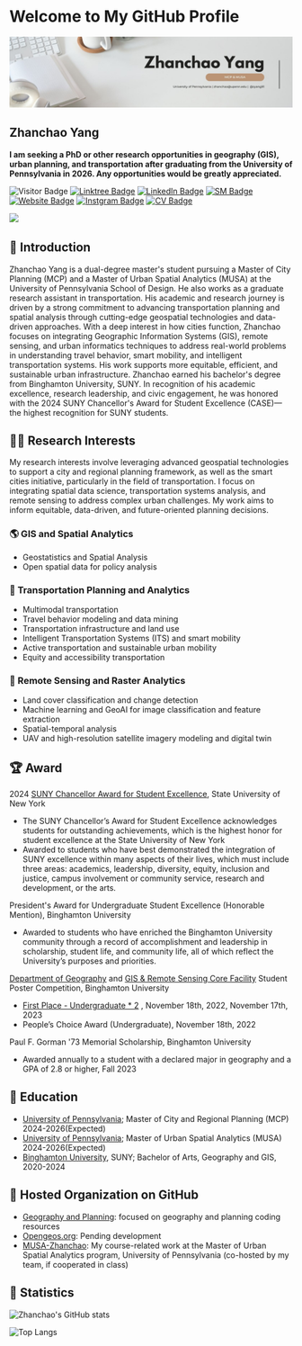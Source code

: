 # Welcome to My GitHub Profile

![](images/banner.jpg)

## Zhanchao Yang
**I am seeking a PhD or other research opportunities in geography (GIS), urban planning, and transportation after graduating from the University of Pennsylvania in 2026. Any opportunities would be greatly appreciated.**


![Visitor Badge](https://visitor-badge.laobi.icu/badge?page_id=zyang91.zyang91)
[![Linktree Badge](https://img.shields.io/badge/My-LinkTree-yellow)](https://linktr.ee/zhanchaoyang)
[![LinkedIn Badge](https://img.shields.io/badge/My-LinkedIn-blue)](https://www.linkedin.com/in/zhanchaoyang/)
[![SM Badge](https://img.shields.io/badge/My-Portfolio-green)](https://storymaps.arcgis.com/collections/4b21436eff7e4ea88b55caa33ea26e3d)
[![Website Badge](https://img.shields.io/badge/My-Website-yellow)](https://zhanchaoyang.weebly.com/)
[![Instgram Badge](https://img.shields.io/badge/My-instagram-brightgreen)](https://www.instagram.com/zhanchao.yang/)
[![CV Badge](https://img.shields.io/badge/My-CV-critical)](comingsoon!)




![](images/geography.gif)

## 🧑 Introduction
Zhanchao Yang is a dual-degree master's student pursuing a Master of City Planning (MCP) and a Master of Urban Spatial Analytics (MUSA) at the University of Pennsylvania School of Design. He also works as a graduate research assistant in transportation. His academic and research journey is driven by a strong commitment to advancing transportation planning and spatial analysis through cutting-edge geospatial technologies and data-driven approaches. With a deep interest in how cities function, Zhanchao focuses on integrating Geographic Information Systems (GIS), remote sensing, and urban informatics techniques to address real-world problems in understanding travel behavior, smart mobility, and intelligent transportation systems. His work supports more equitable, efficient, and sustainable urban infrastructure. Zhanchao earned his bachelor's degree from Binghamton University, SUNY. In recognition of his academic excellence, research leadership, and civic engagement, he was honored with the 2024 SUNY Chancellor's Award for Student Excellence (CASE)—the highest recognition for SUNY students.

## 🕵️‍♂️  Research Interests

My research interests involve leveraging advanced geospatial technologies to support a city and regional planning framework, as well as the smart cities initiative, particularly in the field of transportation. I focus on integrating spatial data science, transportation systems analysis, and remote sensing to address complex urban challenges. My work aims to inform equitable, data-driven, and future-oriented planning decisions.

### 🌎 GIS and Spatial Analytics
- Geostatistics and Spatial Analysis
- Open spatial data for policy analysis

### 🚎 Transportation Planning and Analytics
- Multimodal transportation
- Travel behavior modeling and data mining
- Transportation infrastructure and land use
- Intelligent Transportation Systems (ITS) and smart mobility
- Active transportation and sustainable urban mobility
- Equity and accessibility transportation 

### 🌆 Remote Sensing and Raster Analytics
- Land cover classification and change detection
- Machine learning and GeoAI for image classification and feature extraction
- Spatial-temporal analysis
- UAV and high-resolution satellite imagery modeling and digital twin

## 🏆 Award
2024 [SUNY Chancellor Award for Student Excellence](https://system.suny.edu/university-life/student-excellence/), State University of New York
-  The SUNY Chancellor’s Award for Student Excellence acknowledges students for outstanding achievements, which is the highest honor for student excellence at the State University of New York
-  Awarded to students who have best demonstrated the integration of SUNY excellence within many aspects of their lives, which must include three areas: academics, leadership, diversity, equity, inclusion and justice, campus involvement or community service, research and development, or the arts.

President's Award for Undergraduate Student Excellence (Honorable Mention), Binghamton University
- Awarded to students who have enriched the Binghamton University community through a record of accomplishment and leadership in scholarship, student life, and community life, all of which reflect the University’s purposes and priorities.


[Department of Geography](https://www.binghamton.edu/geography/index.html) and [GIS & Remote Sensing Core Facility](https://www.binghamton.edu/geography/gis/) Student Poster Competition, Binghamton University
- [First Place - Undergraduate * 2](https://giscore.binghamton.edu/gisday/posters.html) , November 18th, 2022, November 17th, 2023
- People’s Choice Award (Undergraduate), November 18th, 2022

Paul F. Gorman '73 Memorial Scholarship, Binghamton University
- Awarded annually to a student with a declared major in geography and a GPA of 2.8 or higher, Fall 2023


## 🏫  Education
- [University of Pennsylvania](https://www.design.upenn.edu/city-regional-planning); Master of City and Regional Planning (MCP) 2024-2026(Expected)
- [University of Pennsylvania](https://www.design.upenn.edu/urban-spatial-analytics); Master of Urban Spatial Analytics (MUSA) 2024-2026(Expected)
- [Binghamton University](https://www.binghamton.edu/), SUNY; Bachelor of Arts, Geography and GIS, 2020-2024


## 🏰 Hosted Organization on GitHub

- [Geography and Planning](https://github.com/Geography-and-Planning): focused on geography and planning coding resources
- [Opengeos.org](https://github.com/Opengeos-org): Pending development
- [MUSA-Zhanchao](https://github.com/MUSA-Zhanchao): My course-related work at the Master of Urban Spatial Analytics program, University of Pennsylvania (co-hosted by my team, if cooperated in class)

## 📐 Statistics

![Zhanchao's GitHub stats](https://read-stats.vercel.app/api?username=zyang91&show_icons=true&theme=radical&rank_icon=github)

![Top Langs](https://read-stats.vercel.app/api/top-langs/?username=zyang91&theme=radical)


